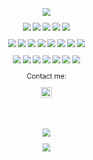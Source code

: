 <p align="center">
  <a href="https://github.com/AntonBangoura"><img src="https://readme-typing-svg.herokuapp.com?lines=Bonjour,+Привет,+Hello,;I'm+Anton,;I+love+cloud+security,;I+love+architecture;I+love+tea;I+love+chess;I+love+running;&&center=true&width=500&height=50"></a>
</p>

<p>
<div align="center">
<img src="https://img.shields.io/badge/Terraform-FFFFFF.svg?style=for-the-badge&logo=terraform&logoColor=purple">
  <img src="https://img.shields.io/badge/AWS-%23181717.svg?style=for-the-badge&logo=amazonaws&logoColor=F7E017">	
  <img src="https://img.shields.io/badge/Vim-green.svg?style=for-the-badge&logo=vim&logoColor=purple">
    <img src="https://img.shields.io/badge/Bash-000000.svg?style=for-the-badge&logo=shell&logoColor=green">
  <img src="https://img.shields.io/badge/JavaScript-000000.svg?style=for-the-badge&logo=javascript&logoColor=F7E017">

</div>
</p>

<p>
<div align="center">
  <img src="https://img.shields.io/badge/Ansible-black?style=for-the-badge&logo=ansible&logoColor=white">
  <img src="https://img.shields.io/badge/React-005571?style=for-the-badge&logo=react&logoColor=white">
  <img src="https://img.shields.io/badge/CSS-2465F1.svg?style=for-the-badge&logo=CSS3&logoColor=white">
  <img src="https://img.shields.io/badge/HTML5-F26624.svg?style=for-the-badge&logo=html5&logoColor=white">
    <img src="https://img.shields.io/badge/Gitlab-%23026AA7.svg?style=for-the-badge&logo=gitlab&logoColor=white">
  <img src="https://img.shields.io/badge/Openai-%23121011.svg?style=for-the-badge&logo=openai&logoColor=white">
  <img src="https://img.shields.io/badge/Git-%23F05033.svg?style=for-the-badge&logo=git&logoColor=white">
  <img src="https://img.shields.io/badge/Python-3670A0?style=for-the-badge&logo=python&logoColor=ffdd54">
</div>
</p>

<p>
<div align="center">
  <img src="https://img.shields.io/badge/Node.js-green.svg?style=for-the-badge&logo=node.js&logoColor=black">
  <img src="https://img.shields.io/badge/Atlassian-%23121011.svg?style=for-the-badge&logo=Atlassian&logoColor=white">
  <img src="https://img.shields.io/badge/Cisco-%23026AA7.svg?style=for-the-badge&logo=Cisco&logoColor=white">
  <img src="https://img.shields.io/badge/Azure-2684FF.svg?style=for-the-badge&logo=Microsoft&logoColor=white">
  <img src="https://img.shields.io/badge/Visual%20Studio%20Code-0078d7.svg?style=for-the-badge&logo=visual-studio-code&logoColor=white">
  <img src="https://img.shields.io/badge/-Stackoverflow-FE7A16?style=for-the-badge&logo=stack-overflow&logoColor=white">
  <img src="https://img.shields.io/badge/-Linux-black?style=for-the-badge&logo=linux&logoColor=yellow">


</div>
</p>


<p align="center">Contact me:</p>
<p align="center">
	<a href="https://ua.linkedin.com/in/anton-bangoura-68a2151a2" rel="nofollow">
  		<img alt="Anton Bangoura's LinkedIn" width="22px" src="https://img.shields.io/badge/LinkedIn-0077B5?style=for-the-badge&logo=linkedin&logoColor=white
" style="max-width: 100%;">
	</a>
</div>
</p>


<br/>

<br>



<p align="center"><img src=https://github-readme-streak-stats.herokuapp.com?user=antonbangoura&theme=neon-palenight&hide_border=true)></p>
<p align="center"><img src="https://profile-counter.glitch.me/{AntonBangoura}/count.svg"></p>

